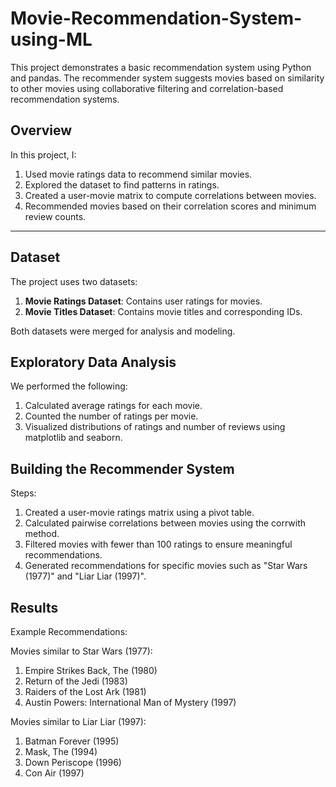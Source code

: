 # Movie-Recommendation-System-using-ML

This project demonstrates a basic recommendation system using Python and pandas. The recommender system suggests movies based on similarity to other movies using collaborative filtering and correlation-based recommendation systems.


## Overview  
In this project, I:  
1. Used movie ratings data to recommend similar movies.  
2. Explored the dataset to find patterns in ratings.  
3. Created a user-movie matrix to compute correlations between movies.  
4. Recommended movies based on their correlation scores and minimum review counts.

---

## Dataset  
The project uses two datasets:  
1. **Movie Ratings Dataset**: Contains user ratings for movies.  
2. **Movie Titles Dataset**: Contains movie titles and corresponding IDs.  

Both datasets were merged for analysis and modeling.


## Exploratory Data Analysis
We performed the following:

1. Calculated average ratings for each movie.
2. Counted the number of ratings per movie.
3. Visualized distributions of ratings and number of reviews using matplotlib and seaborn.

## Building the Recommender System
Steps:
1. Created a user-movie ratings matrix using a pivot table.
2. Calculated pairwise correlations between movies using the corrwith method.
3. Filtered movies with fewer than 100 ratings to ensure meaningful recommendations.
4. Generated recommendations for specific movies such as "Star Wars (1977)" and "Liar Liar (1997)".

## Results
Example Recommendations:

Movies similar to Star Wars (1977):

1. Empire Strikes Back, The (1980)
2. Return of the Jedi (1983)
3. Raiders of the Lost Ark (1981)
4. Austin Powers: International Man of Mystery (1997)

Movies similar to Liar Liar (1997):

1. Batman Forever (1995)
2. Mask, The (1994)
3. Down Periscope (1996)
4. Con Air (1997)
